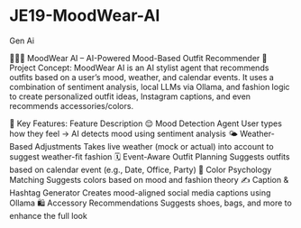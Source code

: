 # JE19-MoodWear-AI
Gen Ai

🧘‍♀️👕 MoodWear AI – AI-Powered Mood-Based Outfit Recommender
🧠 Project Concept:
MoodWear AI is an AI stylist agent that recommends outfits based on a user’s mood, weather, and calendar events. It uses a combination of sentiment analysis, local LLMs via Ollama, and fashion logic to create personalized outfit ideas, Instagram captions, and even recommends accessories/colors.

🌟 Key Features:
Feature	Description
😌 Mood Detection Agent	User types how they feel → AI detects mood using sentiment analysis
🌤️ Weather-Based Adjustments	Takes live weather (mock or actual) into account to suggest weather-fit fashion
🗓️ Event-Aware Outfit Planning	Suggests outfits based on calendar event (e.g., Date, Office, Party)
🎨 Color Psychology Matching	Suggests colors based on mood and fashion theory
✍️ Caption & Hashtag Generator	Creates mood-aligned social media captions using Ollama
🛍️ Accessory Recommendations	Suggests shoes, bags, and more to enhance the full look
